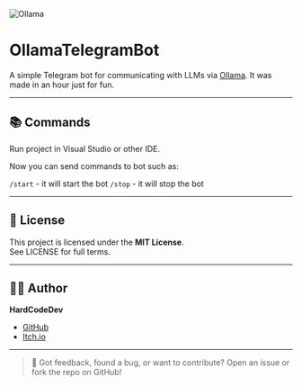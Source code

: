 ﻿![Ollama](https://img.shields.io/badge/Ollama-%23000000?logo=Ollama)

# OllamaTelegramBot

A simple Telegram bot for communicating with LLMs via [Ollama](https://ollama.com).
It was made in an hour just for fun.

---

## 📚 Commands
Run project in Visual Studio or other IDE.

Now you can send commands to bot such as:

`/start` - it will start the bot
`/stop` - it will stop the bot

---

## 📄 License

This project is licensed under the **MIT License**.  
See LICENSE for full terms.

---

## 👨‍💻 Author

**HardCodeDev**  
- [GitHub](https://github.com/HardCodeDev777)  
- [Itch.io](https://hardcodedev.itch.io/)

---

> 💬 Got feedback, found a bug, or want to contribute? Open an issue or fork the repo on GitHub!
